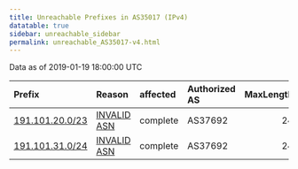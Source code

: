 ```yaml
---
title: Unreachable Prefixes in AS35017 (IPv4)
datatable: true
sidebar: unreachable_sidebar
permalink: unreachable_AS35017-v4.html
---
```


Data as of 2019-01-19 18:00:00 UTC


<div class="datatable-begin"></div>

| Prefix                                                   | Reason                                                                                                 | affected   | Authorized AS   |   MaxLength | Anchor                                         |   unreachable /24s |
|:---------------------------------------------------------|:-------------------------------------------------------------------------------------------------------|:-----------|:----------------|------------:|:-----------------------------------------------|-------------------:|
| [191.101.20.0/23](https://stat.ripe.net/191.101.20.0/23) | [INVALID ASN](https://rpki-validator.ripe.net/announcement-preview?asn=AS35017&prefix=191.101.20.0/23) | complete   | AS37692         |          24 | [LACNIC](unreachable_LACNIC_RPKI_Root-v4.html) |                  2 |
| [191.101.31.0/24](https://stat.ripe.net/191.101.31.0/24) | [INVALID ASN](https://rpki-validator.ripe.net/announcement-preview?asn=AS35017&prefix=191.101.31.0/24) | complete   | AS37692         |          24 | [LACNIC](unreachable_LACNIC_RPKI_Root-v4.html) |                  1 |

<div class="datatable-end"></div>